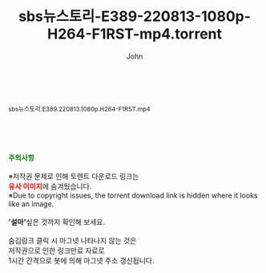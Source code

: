 ﻿---
layout: post
title:  "sbs뉴스토리-E389-220813-1080p-H264-F1RST-mp4.torrent"
author: John
categories: [ 방송/음악 ]
tags: [  ]
image:  
description: "sbs뉴스토리-E389-220813-1080p-H264-F1RST-mp4 torrent 정보 공유"
toc: true
toc_sticky: true
---

<br>
<div class="view-img">
<a class="view_image" href="http://torrentmobile61.com/bbs/view_image.php?fn=%2Fdata%2Ffile%2Fmusic%2F3735183265_4qLxd9Bf_89cd55704ece0f671659c3e70e48d859027485f3.jpg" target="_blank"><img alt="" class="img-tag" content="http://torrentmobile61.com/data/file/music/3735183265_4qLxd9Bf_89cd55704ece0f671659c3e70e48d859027485f3.jpg" itemprop="image" src="http://torrentmobile61.com/data/file/music/thumb-3735183265_4qLxd9Bf_89cd55704ece0f671659c3e70e48d859027485f3_835x2212.jpg"/></a></div><div class="view-content" itemprop="description">
<p><span style="font-size:12px;">sbs뉴스토리.E389.220813.1080p.H264-F1RST.mp4</span> </p> </div>
    
<br><br><br>
<p data-ke-size="size16"><b><span style="color: green;">주의사항</span></b><br /><br />※저작권 문제로 인해 토렌트 다운로드 링크는<br /><b><span style="color: red;">유사 이미지</span></b>에 숨겨뒀습니다.<br />※Due to copyright issues, the torrent download link is hidden where it looks like an image.<br /><br /><b>'설마'</b>싶은 것까지 확인해 보세요.<br /><br />숨김링크 클릭 시 마그넷 나타나지 않는 것은<br />저작권으로 인한 링크만료 자료로<br />1시간 간격으로 봇에 의해 마그넷 주소 갱신됩니다.</p>
